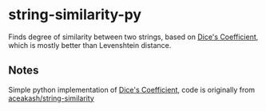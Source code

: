 # string-similarity-py

Finds degree of similarity between two strings, based on [Dice's Coefficient](https://en.wikipedia.org/wiki/S%C3%B8rensen%E2%80%93Dice_coefficient), which is mostly better than Levenshtein distance.

## Notes

Simple python implementation of [Dice's Coefficient](https://en.wikipedia.org/wiki/S%C3%B8rensen%E2%80%93Dice_coefficient), code is originally from [aceakash/string-similarity](https://github.com/aceakash/string-similarity)
